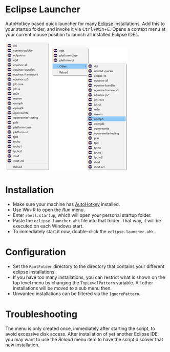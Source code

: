 # Eclipse Launcher
AutoHotkey based quick launcher for many [Eclipse](https://www.eclipse.org/)  installations. Add this to your startup folder, and invoke it via <kbd>Ctrl</kbd>+<kbd>Win</kbd>+<kbd>E</kbd>. Opens a context menu at your current mouse position to launch all installed Eclipse IDEs.

![Top level menu](menu.png "Top level menu")
![Nested menu](menu_nested.png "Nested menu")

# Installation

* Make sure your machine has [AutoHotkey](https://www.autohotkey.com/) installed.
* Use Win-R to open the _Run_ menu.
* Enter `shell:startup`, which will open your personal startup folder.
* Paste the `eclipse-launcher.ahk` file into that folder. That way, it will be executed on each Windows start.
* To immediately start it now, double-click the `eclipse-launcher.ahk`.

# Configuration

* Set the `RootFolder` directory to the directory that contains your different eclipse installations.
* If you have too many installations, you can restrict what is shown on the top level menu by changing the `TopLevelPattern` variable. All other installations will be moved to a sub menu then.
* Unwanted installations can be filtered via the `IgnorePattern`.

# Troubleshooting

The menu is only created once, immediately after starting the script, to avoid excessive disk access. After installation of yet another Eclipse IDE, you may want to use the _Reload_ menu item to have the script discover that new installation.